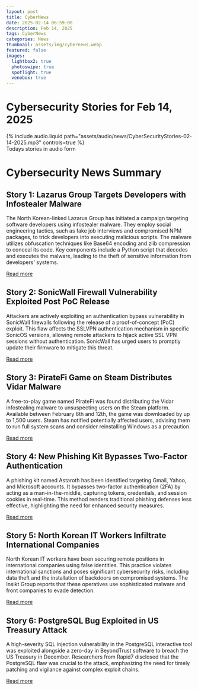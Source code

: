 ```yaml
---
layout: post
title: CyberNews
date: 2025-02-14 06:59:00
description: Feb 14, 2025
tags: CyberNews
categories: News
thumbnail: assets/img/cybernews.webp
featured: false
images:
  lightbox2: true
  photoswipe: true
  spotlight: true
  venobox: true
---
```


# Cybersecurity Stories for Feb 14, 2025

<div class="row mt-3">
    <div class="col-sm mt-3 mt-md-0">
        {% include audio.liquid path="assets/audio/news/CyberSecurityStories-02-14-2025.mp3" controls=true %}
    </div>
</div>
<div class="caption">
  Todays stories in audio form
</div>

# Cybersecurity News Summary

## Story 1: Lazarus Group Targets Developers with Infostealer Malware

The North Korean-linked Lazarus Group has initiated a campaign targeting software developers using infostealer malware. They employ social engineering tactics, such as fake job interviews and compromised NPM packages, to trick developers into executing malicious scripts. The malware utilizes obfuscation techniques like Base64 encoding and zlib compression to conceal its code. Key components include a Python script that decodes and executes the malware, leading to the theft of sensitive information from developers' systems.

[Read more](https://cybersecuritynews.com/lazarus-group-infostealer-malwares-attacking-developers/)

## Story 2: SonicWall Firewall Vulnerability Exploited Post PoC Release

Attackers are actively exploiting an authentication bypass vulnerability in SonicWall firewalls following the release of a proof-of-concept (PoC) exploit. This flaw affects the SSLVPN authentication mechanism in specific SonicOS versions, allowing remote attackers to hijack active SSL VPN sessions without authentication. SonicWall has urged users to promptly update their firmware to mitigate this threat.

[Read more](https://www.bleepingcomputer.com/news/security/sonicwall-firewall-bug-leveraged-in-attacks-after-poc-exploit-release/)

## Story 3: PirateFi Game on Steam Distributes Vidar Malware

A free-to-play game named PirateFi was found distributing the Vidar infostealing malware to unsuspecting users on the Steam platform. Available between February 6th and 12th, the game was downloaded by up to 1,500 users. Steam has notified potentially affected users, advising them to run full system scans and consider reinstalling Windows as a precaution.

[Read more](https://www.bleepingcomputer.com/news/security/malicious-piratefi-game-infects-steam-users-with-vidar-malware/)

## Story 4: New Phishing Kit Bypasses Two-Factor Authentication

A phishing kit named Astaroth has been identified targeting Gmail, Yahoo, and Microsoft accounts. It bypasses two-factor authentication (2FA) by acting as a man-in-the-middle, capturing tokens, credentials, and session cookies in real-time. This method renders traditional phishing defenses less effective, highlighting the need for enhanced security measures.

[Read more](https://www.securitymagazine.com/articles/101384-gmail-yahoo-targeted-by-a-new-two-factor-authentication-phishing-kit)

## Story 5: North Korean IT Workers Infiltrate International Companies

North Korean IT workers have been securing remote positions in international companies using false identities. This practice violates international sanctions and poses significant cybersecurity risks, including data theft and the installation of backdoors on compromised systems. The Insikt Group reports that these operatives use sophisticated malware and front companies to evade detection.

[Read more](https://cybersecuritynews.com/north-korean-it-workers-infiltrate-international-companies/)

## Story 6: PostgreSQL Bug Exploited in US Treasury Attack

A high-severity SQL injection vulnerability in the PostgreSQL interactive tool was exploited alongside a zero-day in BeyondTrust software to breach the US Treasury in December. Researchers from Rapid7 disclosed that the PostgreSQL flaw was crucial to the attack, emphasizing the need for timely patching and vigilance against complex exploit chains.

[Read more](https://www.theregister.com/2025/02/14/postgresql_bug_treasury/)
